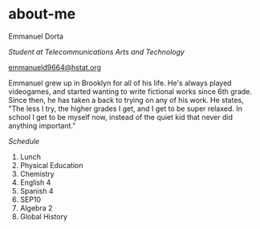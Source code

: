 # about-me

Emmanuel Dorta

_Student at Telecommunications Arts and Technology_

emmanueld9664@hstat.org

Emmanuel grew up in Brooklyn for all of his life. He's always played videogames, and started wanting to write fictional works since 6th grade. Since then, he has taken a back to trying on any of his work. He states, "The less I try, the higher grades I get, and I get to be super relaxed. In school I get to be myself now, instead of the quiet kid that never did anything important."

_Schedule_

1. Lunch
2. Physical Education
3. Chemistry 
4. English 4
5. Spanish 4
6. SEP10
7. Algebra 2
8. Global History